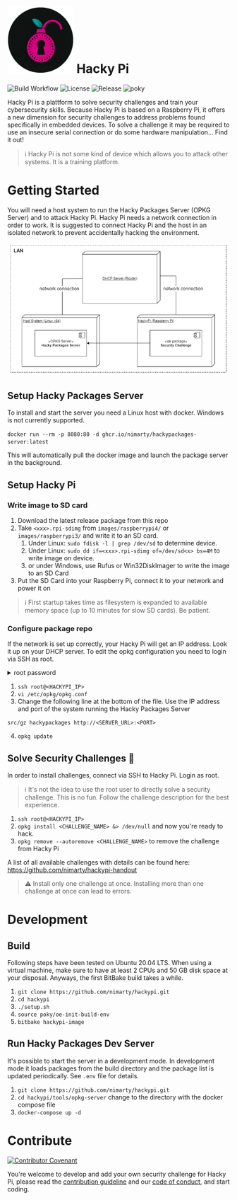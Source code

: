 # <img src="res/hackypi_logo.png" width="150"> Hacky Pi 
![Build Workflow](https://github.com/nimarty/hackypi/actions/workflows/main.yml/badge.svg)
![License](https://img.shields.io/github/license/nimarty/hackypi)
![Release](https://img.shields.io/github/v/release/nimarty/hackypi)
![poky](https://img.shields.io/badge/poky-kirkstone%204.0.11-informational?logo=linux)

Hacky Pi is a plattform to solve security challenges and train your cybersecurity skills. Because Hacky Pi is based on a Raspberry Pi, it offers a new dimension for security challenges to address problems found specifically in embedded devices. To solve a challenge it may be required to use an insecure serial connection or do some hardware manipulation... Find it out! 

> ℹ️ Hacky Pi is not some kind of device which allows you to attack other systems. It is a training platform.

# Getting Started
You will need a host system to run the Hacky Packages Server (OPKG Server) and to attack Hacky Pi. Hacky Pi needs a network connection in order to work. It is suggested to connect Hacky Pi and the host in an isolated network to prevent accidentally hacking the environment. 

<img src="res/hackypi_deployment.png" width="600">

## Setup Hacky Packages Server
To install and start the server you need a Linux host with docker. Windows is not currently supported.

`docker run --rm -p 8080:80 -d ghcr.io/nimarty/hackypackages-server:latest`

This will automatically pull the docker image and launch the package server in the background.

## Setup Hacky Pi
### Write image to SD card
1. Download the latest release package from this repo
1. Take `<xxx>.rpi-sdimg` from `images/raspberrypi4/` or `images/raspberrypi3/` and write it to an SD card.
    1. Under Linux: `sudo fdisk -l | grep /dev/sd` to determine device.
    1. Under Linux: `sudo dd if=<xxx>.rpi-sdimg of=/dev/sd<x> bs=4M` to write image on device.
    1. or under Windows, use Rufus or Win32DiskImager to write the image to an SD Card
1. Put the SD Card into your Raspberry Pi, connect it to your network and power it on

> ℹ️ First startup takes time as filesystem is expanded to available memory space (up to 10 minutes for slow SD cards). Be patient.

### Configure package repo
If the network is set up correctly, your Hacky Pi will get an IP address. Look it up on your DHCP server. To edit the opkg configuration you need to login via SSH as root.

<details>
  <summary>root password</summary>
  cG#e*n&5!kB3
</details>

1. `ssh root@<HACKYPI_IP>` 
1. `vi /etc/opkg/opkg.conf`
1. Change the following line at the bottom of the file. Use the IP address and port of the system running the Hacky Packages Server
```
src/gz hackypackages http://<SERVER_URL>:<PORT>
```
4. `opkg update`

## Solve Security Challenges 🤖
In order to install challenges, connect via SSH to Hacky Pi. Login as root.

> ℹ️ It's not the idea to use the root user to directly solve a security challenge. This is no fun. Follow the challenge description for the best experience.

1. `ssh root@<HACKYPI_IP>` 
1. `opkg install <CHALLENGE_NAME> &> /dev/null` and now you're ready to hack.
1. `opkg remove --autoremove <CHALLENGE_NAME>` to remove the challenge from Hacky Pi

A list of all available challenges with details can be found here: <https://github.com/nimarty/hackypi-handout>

> :warning: Install only one challenge at once. Installing more than one challenge at once can lead to errors.

# Development
## Build
Following steps have been tested on Ubuntu 20.04 LTS. When using a virtual machine, make sure to have at least 2 CPUs and 50 GB disk space at your disposal. Anyways, the first BitBake build takes a while.
1. `git clone https://github.com/nimarty/hackypi.git`
1. `cd hackypi`
1. `./setup.sh`
1. `source poky/oe-init-build-env`
1. `bitbake hackypi-image`

## Run Hacky Packages Dev Server
It's possible to start the server in a development mode. In development mode it loads packages from the build directory and the package list is updated periodically. See `.env` file for details. 
1. `git clone https://github.com/nimarty/hackypi.git`
1. `cd hackypi/tools/opkg-server` change to the directory with the docker compose file
1. `docker-compose up -d`

# Contribute
[![Contributor Covenant](https://img.shields.io/badge/Contributor%20Covenant-2.1-4baaaa.svg)](.github/CODE_OF_CONDUCT.md)

You're welcome to develop and add your own security challenge for Hacky Pi, please read the [contribution guideline](.github/CONTRIBUTING.md) and our [code of conduct](.github/CODE_OF_CONDUCT.md), and start coding.
